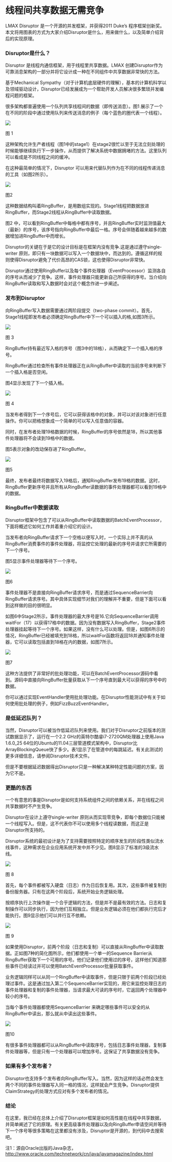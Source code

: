 # 线程间共享数据无需竞争

LMAX Disruptor 是一个开源的并发框架，并获得2011 Duke’s 程序框架创新奖。本文将用图表的方式为大家介绍Disruptor是什么，用来做什么，以及简单介绍背后的实现原理。

### Disruptor是什么？

Disruptor 是线程内通信框架，用于线程里共享数据。LMAX 创建Disruptor作为可靠消息架构的一部分并将它设计成一种在不同组件中共享数据非常快的方法。

基于Mechanical Sympathy（对于计算机底层硬件的理解），基本的计算机科学以及领域驱动设计，Disruptor已经发展成为一个帮助开发人员解决很多繁琐并发编程问题的框架。

很多架构都普遍使用一个队列共享线程间的数据（即传送消息）。图1 展示了一个在不同的阶段中通过使用队列来传送消息的例子（每个蓝色的圈代表一个线程）。

![](images/11.png)

图 1

这种架构允许生产者线程（图1中的stage1）在stage2很忙以至于无法立刻处理的时候能够继续执行下一步操作，从而提供了解决系统中数据拥堵的方法。这里队列可以看成是不同线程之间的缓冲。

在这种最简单的情况下，Disruptor 可以用来代替队列作为在不同的线程传递消息的工具（如图2所示）。

![](images/26.png)

图2

这种数据结构叫着RingBuffer，是用数组实现的。Stage1线程把数据放进RingBuffer，而Stage2线程从RingBuffer中读取数据。

图2 中，可以看到RingBuffer中每格中都有序号，并且RingBuffer实时监测值最大（最新）的序号，该序号指向RingBuffer中最后一格。序号会伴随着越来越多的数据增加进RingBuffer中而增长。

Disruptor的关键在于是它的设计目标是在框架内没有竞争.这是通过遵守single-writer 原则，即只有一块数据可以写入一个数据块中，而达到的。遵循这样的规则使得Disruptor避免了代价高昂的CAS锁，这也使得Disruptor非常快。

Disruptor通过使用RingBuffer以及每个事件处理器（EventProcessor）监测各自的序号从而减少了竞争。这样，事件处理器只能更新自己所获得的序号。当介绍向RingBuffer读取和写入数据时会对这个概念作进一步阐述。

### 发布到Disruptor
向RingBuffer写入数据需要通过两阶段提交（two-phase commit）。首先，Stage1线程即发布者必须确定RingBuffer中下一个可以插入的格,如图3所示。

![](images/3.png)

图 3

RingBuffer持有最近写入格的序号（图3中的18格），从而确定下一个插入格的序号。

RingBuffer通过检查所有事件处理器正在从RingBuffer中读取的当前序号来判断下一个插入格是否空闲。

图4显示发现了下一个插入格。

![](images/4.png)

图 4

当发布者得到下一个序号后，它可以获得该格中的对象，并可以对该对象进行任意操作。你可以把格想象成一个简单的可以写入任意值的容器。

同时，在发布者处理19格数据的时候，RingBuffer的序号依然是18，所以其他事件处理器将不会读到19格中的数据。

图5表示对象的改动保存进了RingBuffer。

![](images/5.png)

图5

最终，发布者最终将数据写入19格后，通知RingBuffer发布19格的数据。这时，RingBuffer更新序号并且所有从RingBuffer读数据的事件处理器都可以看到19格中的数据。

### RingBuffer中数据读取
Disruptor框架中包含了可以从RingBuffer中读取数据的BatchEventProcessor，下面将概述它如何工作并着重介绍它的设计。

当发布者向RingBuffer请求下一个空格以便写入时，一个实际上并不真的从RingBuffer消费事件的事件处理器，将监控它处理的最新的序号并请求它所需要的下一个序号。

图5显示事件处理器等待下一个序号。


![](images/6.png)

图6

事件处理器不是直接向RingBuffer请求序号，而是通过SequenceBarrier向RingBuffer请求序号。其中具体实现细节对我们的理解并不重要，但是下面可以看到这样做的目的很明显。

如图6中Stage2所示，事件处理器的最大序号是16.它向SequenceBarrier调用waitFor（17）以获得17格中的数据。因为没有数据写入RingBuffer，Stage2事件处理器挂起等待下一个序号。如果这样，没有什么可以处理。但是，如图6所示的情况，RingBuffer已经被填充到18格，所以waitFor函数将返回18并通知事件处理器，它可以读取包括直到18格在内的数据，如图7所示。

![](images/7.png)

图7

这种方法提供了非常好的批处理功能，可以在BatchEventProcessor源码中看到。源码中直接向RingBuffer批量获取从下一个序号直到最大可以获得的序号中的数据。

你可以通过实现EventHandler使用批处理功能。在Disruptor性能测试中有关于如何使用批处理的例子，例如FizzBuzzEventHandler。

### 是低延迟队列？
当然，Disruptor可以被当作低延迟队列来使用。我们对于Disruptor之前版本的测试数据显示了，运行在一个2.2 GHz的英特尔酷睿i7-2720QM处理器上使用Java 1.6.0_25 64位的Ubuntu的11.04三层管道模式架构中，Disruptor比ArrayBlockingQueue快了多少。表1显示了在管道中的每跳延迟。有关此测试的更多详细信息，请参阅Disruptor技术文件。

但是不要根据延迟数据得出Disruptor只是一种解决某种特定性能问题的方案，因为它不是。

### 更酷的东西
一个有意思的事是Disruptor是如何支持系统组件之间的依赖关系，并在线程之间共享数据时不产生竞争。

Disruptor在设计上遵守single-writer 原则从而实现零竞争，即每个数据位只能被一个线程写入。但是，这不代表你不可以使用多个线程读数据，而这正是Disruptor所支持的。

Disruptor系统的最初设计是为了支持需要按照特定的顺序发生的阶段性类似流水线事件，这种需求在企业应用系统开发中并不少见。图8显示了标准的3级流水线。

![](images/8-300x44.png)

图 8

首先，每个事件都被写入硬盘（日志）作为日后恢复用。其次，这些事件被复制到备份服务器。只有在这两个阶段后，系统开始业务逻辑处理。

按顺序执行上次操作是一个合乎逻辑的方法，但是并不是最有效的方法。日志和复制操作可以同步执行，因为他们互相独立。但是业务逻辑必须在他们都执行完后才能执行。图9显示他们可以并行互不依赖。


![](images/9-300x98.png)

图 9

如果使用Disruptor，前两个阶段（日志和复制）可以直接从RingBuffer中读取数据。正如图7种的简化图所示，他们都使用一个单一的Sequence Barrier从RingBuffer获取下一个可用的序号。他们记录他们使用过的序号，这样他们知道那些事件已经读过并可以使用BatchEventProcessor批量获取事件。

业务逻辑同样可以从同一个RingBuffer中读取事件，但是只限于前两个阶段已经处理过事件。这是通过加入第二个SequenceBarrier实现的，用它来监控处理日志的事件处理器和复制的事件处理器，当请求最大可读的序号时，它返回两个处理器中较小的序号。

当每个事件处理器都使用SequenceBarrier 来确定哪些事件可以安全的从RingBuffer中读出，那么就从中读出这些事件。


![](images/10-300x98.png)

图10

有很多事件处理器都可以从RingBuffer中读取序号，包括日志事件处理器，复制事件处理器等，但是只有一个处理器可以增加序号。这保证了共享数据没有竞争。

### 如果有多个发布者？
Disruptor也支持多个发布者向RingBuffer写入。当然，因为这样的话必然会发生两个不同的事件处理器写入同一格的情况，这样就会产生竞争。Disruptor提供ClaimStrategy的处理方式应对有多个发布者的情况。

### 结论
在这里，我已经在总体上介绍了Disruptor框架是如何高性能在线程中共享数据，并简单阐述了它的原理。有关更高级事件处理器以及向RingBuffer申请空间并等待下一个序号等很多策略在这里都没有涉及，Disruptor是开源的，到代码中去搜索吧。

注1：源自Oracle出版的Java杂志，http://www.oracle.com/technetwork/cn/java/javamagazine/index.html